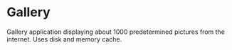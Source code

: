 Gallery
=======

Gallery application displaying about 1000 predetermined pictures from the internet. Uses disk and memory cache.
